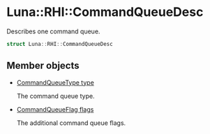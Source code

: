 # Luna::RHI::CommandQueueDesc
Describes one command queue. 

```c++
struct Luna::RHI::CommandQueueDesc
```

## Member objects
* [CommandQueueType type](struct_luna_1_1_r_h_i_1_1_command_queue_desc_1a358603fdd51804c29c1990841e70b372.md)

    The command queue type. 

* [CommandQueueFlag flags](struct_luna_1_1_r_h_i_1_1_command_queue_desc_1a42b704d068c3fbc30c1e784a4feb7f4f.md)

    The additional command queue flags. 

